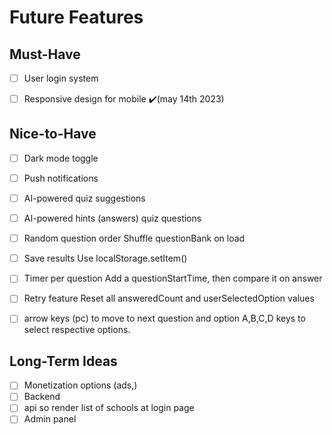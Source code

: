# Future Features

## Must-Have
- [ ] User login system
- [ ] Responsive design for mobile  ✔️(may 14th 2023)


## Nice-to-Have
- [ ]   Dark mode toggle
- [ ]   Push notifications
- [ ]   AI-powered quiz suggestions 
- [ ]   AI-powered hints (answers) quiz questions
- [ ]   Random question order	Shuffle questionBank on load
- [ ]   Save results	Use localStorage.setItem()
- [ ]   Timer per question	Add a questionStartTime, then compare it on answer
- [ ]   Retry feature	Reset all answeredCount and userSelectedOption values
- [ ]   arrow keys (pc) to move to next question and option  A,B,C,D keys to select respective options.


## Long-Term Ideas
- [ ] Monetization options (ads,)
- [ ] Backend
- [ ] api so render list of schools at login page
- [ ] Admin panel